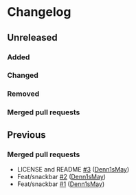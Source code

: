 # Changelog


## Unreleased

### Added

### Changed

### Removed

### Merged pull requests


## Previous

### Merged pull requests

- LICENSE and README [\#3](https://github.com/FlowSquad/repo-editor-client/pull/3) ([Denn1sMay](https://github.com/Denn1sMay))
- Feat/snackbar [\#2](https://github.com/FlowSquad/repo-editor-client/pull/2) ([Denn1sMay](https://github.com/Denn1sMay))
- Feat/snackbar [\#1](https://github.com/FlowSquad/repo-editor-client/pull/1) ([Denn1sMay](https://github.com/Denn1sMay))
